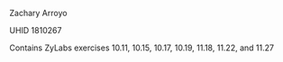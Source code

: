 Zachary Arroyo

UHID 1810267

Contains ZyLabs exercises 10.11, 10.15, 10.17, 10.19, 11.18, 11.22, and 11.27
